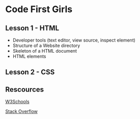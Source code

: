 # Code First Girls

## Lesson 1 - HTML

- Developer tools (text editor, view source, inspect element)
- Structure of a Website directory
- Skeleton of a HTML document
- HTML elements

## Lesson 2 - CSS 

## Rescources

[W3Schools](https://www.w3schools.com/html/default.asp)

[Stack Overflow](https://stackoverflow.com/)
